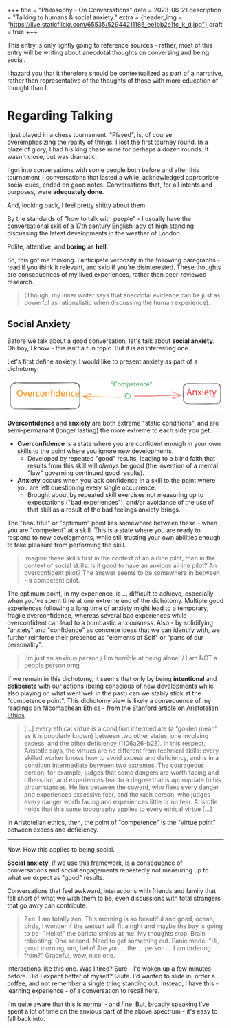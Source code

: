 +++
title = "Philosophy - On Conversations"
date = 2023-06-21
description = "Talking to humans & social anxiety."
extra = {header_img = "https://live.staticflickr.com/65535/52944211186_ee1bb2e1fc_k_d.jpg"}
draft = true
+++

This entry is only lightly going to reference sources - rather, most of this entry will be writing about anecdotal thoughts on conversing and being social. 

I hazard you that it therefore should be contextualized as part of a narrative, rather than representative of the thoughts of those with more education of thought than I. 


# Regarding Talking

I just played in a chess tournament. "Played", is, of course, overemphasizing the reality of things. I lost the first tourney round. In a blaze of glory, I had his king chase mine for perhaps a dozen rounds. It wasn't close, but was dramatic. 

I got into conversations with some people both before and after this tournament - conversations that lasted a while, acknowledged appropriate social cues, ended on good notes. Conversations that, for all intents and purposes, were **adequately done**. 

And, looking back, I feel pretty shitty about them.

By the standards of "how to talk with people" - I usually have the conversational skill of a 17th century English lady of high standing discussing the latest developments in the weather of London. 

Polite, attentive, and **boring** as **hell**. 

So, this got me thinking. I anticipate verbosity in the following paragraphs - read if you think it relevant, and skip if you're disinterested. These thoughts are consequences of my lived experiences, rather than peer-reviewed research.

> (Though, my inner writer says that anecdotal evidence can be just as powerful as rationalistic when discussing the human experience). 

## Social Anxiety

Before we talk about a good conversation, let's talk about **social anxiety**. Oh boy, I know - this isn't a fun topic. But it *is* an interesting one. 

Let's first define anxiety. I would like to present anxiety as part of a dichotomy:

![Anxiety dichotomy](/images/svg/anxietyscale.svg)

**Overconfidence** and **anxiety** are both extreme "static conditions", and are semi-permanant (longer lasting) the more extreme to each side you get. 

- **Overconfidence** is a state where you are confident enough in your own skills to the point where you ignore new developments. 
  - Developed by repeated "good" results, leading to a blind faith that results from this skill will *always* be good (the invention of a mental "law" governing continued good results). 
- **Anxiety** occurs when you lack confidence in a skill to the point where you are left questioning every single occurrence. 
  - Brought about by repeated skill exercises not measuring up to expectations ("bad experiences"), and/or avoidance of the use of that skill as a result of the bad feelings anxiety brings. 

The "beautiful" or "optimum" point lies somewhere between these - when you are "competent" at a skill. This is a state where you are ready to respond to new developments, while still trusting your own abilities enough to take pleasure from performing the skill. 

> Imagine these skills first in the context of an airline pilot, then in the context of social skills. Is it good to have an anxious airline pilot? An overconfident pilot? The answer seems to be somewhere in between - a competent pilot. 

The optimum point, in my experience, is ... difficult to achieve, especially when you've spent time at one extreme end of the dichotomy. Multiple good experiences following a long time of anxiety might lead to a temporary, fragile overconfidence, whereas several bad experiences while overconfident can lead to a bombastic anxiousness. Also - by solidifying "anxiety" and "confidence" as concrete ideas that we can identify with, we further reinforce their presence as "elements of Self" or "parts of our personality". 

> I'm just an anxious person / I'm horrible at being alone! / I am NOT a people person omg

If we remain in this dichotomy, it seems that only by being **intentional** and **deliberate** with our actions (being conscious of new developments while also playing on what went well in the past) can we stably stick at the "competence point". This dichotomy view is likely a consequence of my readings on Nicomachean Ethics - from the [Stanford article on Aristotelian Ethics](https://plato.stanford.edu/entries/aristotle-ethics/),

> [...] every ethical virtue is a condition intermediate (a “golden mean” as it is popularly known) between two other states, one involving excess, and the other deficiency (1106a26–b28). In this respect, Aristotle says, the virtues are no different from technical skills: every skilled worker knows how to avoid excess and deficiency, and is in a condition intermediate between two extremes. The courageous person, for example, judges that some dangers are worth facing and others not, and experiences fear to a degree that is appropriate to his circumstances. He lies between the coward, who flees every danger and experiences excessive fear, and the rash person, who judges every danger worth facing and experiences little or no fear. Aristotle holds that this same topography applies to every ethical virtue [...]

In Aristotelian ethics, then, the point of "competence" is the "virtue point" between excess and deficiency. 

---

Now. How this applies to being social. 

**Social anxiety**, if we use this framework, is a consequence of conversations and social engagements repeatedly not measuring up to what we expect as "good" results. 

Conversations that feel awkward, interactions with friends and family that fall short of what we wish them to be, even discussions with total strangers that go awry can contribute. 

> Zen. I am totally zen. This morning is so beautiful and good, ocean, birds, I wonder if the wetsuit will fit alright and maybe the bay is going to be- "Hello!" the barista smiles at me. My thoughts stop. Brain rebooting. One second. Need to get something out. Panic mode. "Hi, good morning, um, hello! Are you ... the ... person ... I am ordering from?" Graceful, wow, nice one.

Interactions like this one. Was I tired? Sure - I'd woken up a few minutes before. Did I expect better of myself? Quite. I'd wanted to slide in, order a coffee, and not remember a single thing standing out. Instead, I have this - learning experience - of a conversation to recall here. 

I'm quite aware that this is normal - and fine. But, broadly speaking I've spent a lot of time on the anxious part of the above spectrum - it's easy to fall back into. 